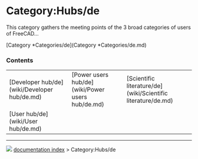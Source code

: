 # Category:Hubs/de
This category gathers the meeting points of the 3 broad categories of users of FreeCAD\...

[Category   *Categories/de](Category   *Categories/de.md)

### Contents

|     |     |     |
| --- | --- | --- |
| [Developer hub/de](wiki/Developer hub/de.md) | [Power users hub/de](wiki/Power users hub/de.md) | [Scientific literature/de](wiki/Scientific literature/de.md) |
| [User hub/de](wiki/User hub/de.md) |



---
![](images/Right_arrow.png) [documentation index](../README.md) > Category:Hubs/de
